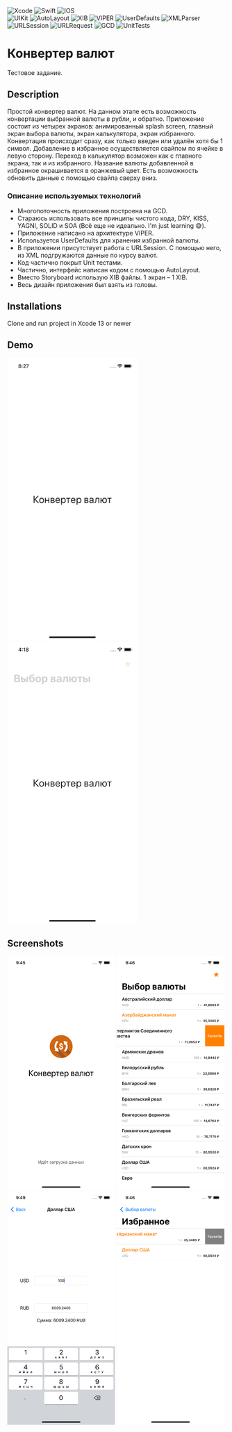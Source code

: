 ![Xcode](https://img.shields.io/badge/Xcode-007ACC?style=for-the-badge&logo=Xcode&logoColor=white)
![Swift](https://img.shields.io/badge/swift-F54A2A?style=for-the-badge&logo=swift&logoColor=white)
![IOS](https://img.shields.io/badge/iOS-000000?style=for-the-badge&logo=ios&logoColor=white)
<br/>
![UIKit](https://img.shields.io/badge/-UIKit-blue)
![AutoLayout](https://img.shields.io/badge/-AutoLayout-blue)
![XIB](https://img.shields.io/badge/-XIB-blue)
![VIPER](https://img.shields.io/badge/-VIPER-blue)
![UserDefaults](https://img.shields.io/badge/-UserDefaults-blue)
![XMLParser](https://img.shields.io/badge/-XMLParser-blue)
![URLSession](https://img.shields.io/badge/-URLSession-blue)
![URLRequest](https://img.shields.io/badge/-URLRequest-blue)
![GCD](https://img.shields.io/badge/-GCD-blue)
![UnitTests](https://img.shields.io/badge/-UnitTests-blue)

# Конвертер валют
Тестовое задание.

## Description
Простой конвертер валют. На данном этапе есть возможность конвертации выбранной валюты в рубли, и обратно.
Приложение состоит из четырех экранов: анимированный splash screen, главный экран выбора валюты, экран калькулятора, экран избранного.
Конвертация происходит сразу, как только введен или удалён хотя бы 1 символ.
Добавление в избранное осуществляется свайпом по ячейке в левую сторону.
Переход в калькулятор возможен как с главного экрана, так и из избранного.
Название валюты добавленной в избранное окрашивается в оранжевый цвет.
Есть возможность обновить данные с помощью свайпа сверху вниз.

### Описание используемых технологий
- Многопоточность приложения построена на GCD.
- Стараюсь использовать все принципы чистого кода, DRY, KISS, YAGNI, SOLID и SOA (Всё еще не идеально. I'm just learning 😅).
- Приложение написано на архитектуре VIPER. 
- Используется UserDefaults для хранения избранной валюты.
- В приложении присутствует работа с URLSession. С помощью него, из XML подгружаются данные по курсу валют.
- Код частично покрыт Unit тестами.
- Частично, интерфейс написан кодом с помощью AutoLayout.
- Вместо Storyboard использую XIB файлы. 1 экран – 1 XIB.
- Весь дизайн приложения был взять из головы.

## Installations
Clone and run project in Xcode 13 or newer

## Demo
<img src="https://github.com/ZyFun/CurrencyConverter/blob/main/Demo/Demo001.gif" width="300" height="650" /> <img src="https://github.com/ZyFun/CurrencyConverter/blob/main/Demo/Demo000.gif" width="300" height="650" />

## Screenshots
<img src="https://github.com/ZyFun/CurrencyConverter/blob/main/Screenshots/Screenshot000.png" width="248" height="538" /> <img src="https://github.com/ZyFun/CurrencyConverter/blob/main/Screenshots/Screenshot001.png" width="248" height="538" /> <img src="https://github.com/ZyFun/CurrencyConverter/blob/main/Screenshots/Screenshot002.png" width="248" height="538" /> <img src="https://github.com/ZyFun/CurrencyConverter/blob/main/Screenshots/Screenshot003.png" width="248" height="538" />

